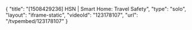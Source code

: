 {
    "title": "[1508429236] HSN | Smart Home: Travel Safety",
    "type": "solo",
    "layout": "iframe-static",
    "videoId": "123178107",
    "url": "\/tvpembed\/123178107"
}